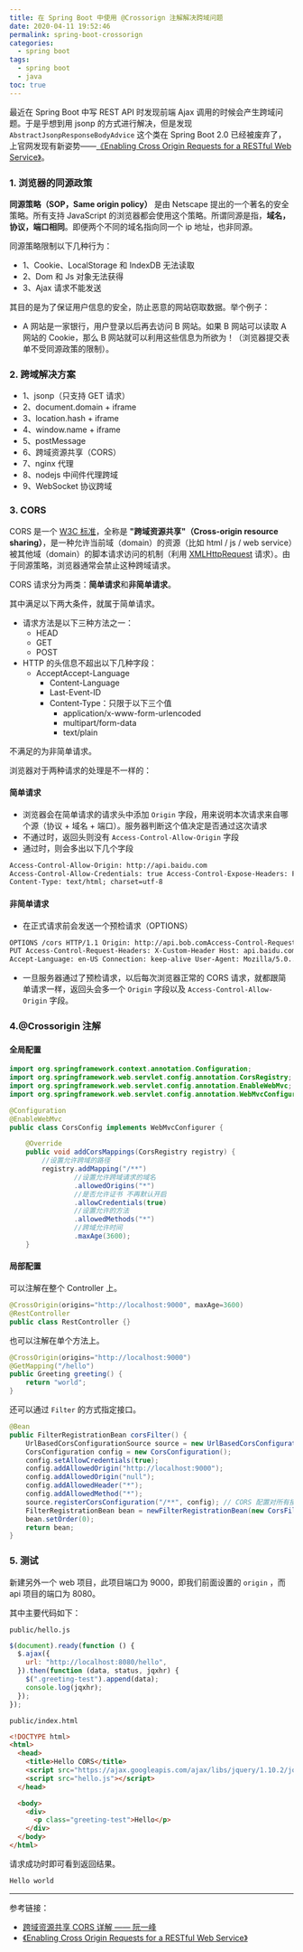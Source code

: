 ```yaml
---
title: 在 Spring Boot 中使用 @Crossorign 注解解决跨域问题
date: 2020-04-11 19:52:46
permalink: spring-boot-crossorign
categories:
  - spring boot
tags:
  - spring boot
  - java
toc: true
---
```


最近在 Spring Boot 中写 REST API 时发现前端 Ajax 调用的时候会产生跨域问题。于是乎想到用 jsonp 的方式进行解决，但是发现 `AbstractJsonpResponseBodyAdvice` 这个类在 Spring Boot 2.0 已经被废弃了，上官网发现有新姿势——[《Enabling Cross Origin Requests for a RESTful Web Service》](https://spring.io/guides/gs/rest-service-cors/)。

<!-- more -->

### 1. 浏览器的同源政策

**同源策略（SOP，Same origin policy）** 是由 Netscape 提出的一个著名的安全策略。所有支持 JavaScript 的浏览器都会使用这个策略。所谓同源是指，**域名，协议，端口相同**。即便两个不同的域名指向同一个 ip 地址，也非同源。

同源策略限制以下几种行为：

- 1、Cookie、LocalStorage 和 IndexDB 无法读取
- 2、Dom 和 Js 对象无法获得
- 3、Ajax 请求不能发送

其目的是为了保证用户信息的安全，防止恶意的网站窃取数据。举个例子：

- A 网站是一家银行，用户登录以后再去访问 B 网站。如果 B 网站可以读取 A 网站的 Cookie，那么 B 网站就可以利用这些信息为所欲为！（浏览器提交表单不受同源政策的限制）。

### 2. 跨域解决方案

- 1、jsonp（只支持 GET 请求）
- 2、document.domain + iframe
- 3、location.hash + iframe
- 4、window.name + iframe
- 5、postMessage
- 6、跨域资源共享（CORS）
- 7、nginx 代理
- 8、nodejs 中间件代理跨域
- 9、WebSocket 协议跨域

### 3. CORS

CORS 是一个 [W3C 标准](https://baike.baidu.com/item/W3C%E6%A0%87%E5%87%86)，全称是 **"跨域资源共享"（Cross-origin resource sharing）**，是一种允许当前域（domain）的资源（比如 html / js / web service）被其他域（domain）的脚本请求访问的机制（利用 [XMLHttpRequest](https://baike.baidu.com/item/XMLHTTPRequest) 请求）。由于同源策略，浏览器通常会禁止这种跨域请求。

CORS 请求分为两类：**简单请求**和**非简单请求**。

其中满足以下两大条件，就属于简单请求。

- 请求方法是以下三种方法之一：
  - HEAD
  - GET
  - POST
- HTTP 的头信息不超出以下几种字段：
  - AcceptAccept-Language
    - Content-Language
    - Last-Event-ID
    - Content-Type：只限于以下三个值
      - application/x-www-form-urlencoded
      - multipart/form-data
      - text/plain

不满足的为非简单请求。

浏览器对于两种请求的处理是不一样的：

#### 简单请求

- 浏览器会在简单请求的请求头中添加 `Origin` 字段，用来说明本次请求来自哪个源（协议 + 域名 + 端口）。服务器判断这个值决定是否通过这次请求
- 不通过时，返回头则没有 `Access-Control-Allow-Origin` 字段
- 通过时，则会多出以下几个字段

```html
Access-Control-Allow-Origin: http://api.baidu.com
Access-Control-Allow-Credentials: true Access-Control-Expose-Headers: FooBar
Content-Type: text/html; charset=utf-8
```

#### 非简单请求

- 在正式请求前会发送一个预检请求（OPTIONS）

```html
OPTIONS /cors HTTP/1.1 Origin: http://api.bob.comAccess-Control-Request-Method:
PUT Access-Control-Request-Headers: X-Custom-Header Host: api.baidu.com
Accept-Language: en-US Connection: keep-alive User-Agent: Mozilla/5.0...
```

- 一旦服务器通过了预检请求，以后每次浏览器正常的 CORS 请求，就都跟简单请求一样，返回头会多一个 `Origin` 字段以及 `Access-Control-Allow-Origin` 字段。

### 4.@Crossorigin 注解

#### 全局配置

```java
import org.springframework.context.annotation.Configuration;
import org.springframework.web.servlet.config.annotation.CorsRegistry;
import org.springframework.web.servlet.config.annotation.EnableWebMvc;
import org.springframework.web.servlet.config.annotation.WebMvcConfigurer;

@Configuration
@EnableWebMvc
public class CorsConfig implements WebMvcConfigurer {

    @Override
    public void addCorsMappings(CorsRegistry registry) {
        //设置允许跨域的路径
        registry.addMapping("/**")
                //设置允许跨域请求的域名
                .allowedOrigins("*")
                //是否允许证书 不再默认开启
                .allowCredentials(true)
                //设置允许的方法
                .allowedMethods("*")
                //跨域允许时间
                .maxAge(3600);
    }
```

#### 局部配置

可以注解在整个 Controller 上。

```java
@CrossOrigin(origins="http://localhost:9000", maxAge=3600)
@RestController
public class RestController {}
```

也可以注解在单个方法上。

```java
@CrossOrigin(origins="http://localhost:9000")
@GetMapping("/hello")
public Greeting greeting() {
    return "world";
}
```

还可以通过 `Filter` 的方式指定接口。

```java
@Bean
public FilterRegistrationBean corsFilter() {
    UrlBasedCorsConfigurationSource source = new UrlBasedCorsConfigurationSource();
    CorsConfiguration config = new CorsConfiguration();
    config.setAllowCredentials(true);
    config.addAllowedOrigin("http://localhost:9000");
    config.addAllowedOrigin("null");
    config.addAllowedHeader("*");
    config.addAllowedMethod("*");
    source.registerCorsConfiguration("/**", config); // CORS 配置对所有接口都有效
    FilterRegistrationBean bean = newFilterRegistrationBean(new CorsFilter(source));
    bean.setOrder(0);
    return bean;
}
```

### 5. 测试

新建另外一个 web 项目，此项目端口为 9000，即我们前面设置的 `origin` ，而 api 项目的端口为 8080。

其中主要代码如下：

`public/hello.js`

```js
$(document).ready(function () {
  $.ajax({
    url: "http://localhost:8080/hello",
  }).then(function (data, status, jqxhr) {
    $(".greeting-test").append(data);
    console.log(jqxhr);
  });
});
```

`public/index.html`

```html
<!DOCTYPE html>
<html>
  <head>
    <title>Hello CORS</title>
    <script src="https://ajax.googleapis.com/ajax/libs/jquery/1.10.2/jquery.min.js"></script>
    <script src="hello.js"></script>
  </head>

  <body>
    <div>
      <p class="greeting-test">Hello</p>
    </div>
  </body>
</html>
```

请求成功时即可看到返回结果。

```html
Hello world
```

---

参考链接：

- [跨域资源共享 CORS 详解 —— 阮一峰](http://www.ruanyifeng.com/blog/2016/04/cors.html)
- [《Enabling Cross Origin Requests for a RESTful Web Service》](https://spring.io/guides/gs/rest-service-cors/)
